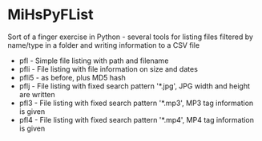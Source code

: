 # MiHsPyFList
Sort of a finger exercise in Python - several tools for listing files filtered by name/type in a folder and writing information to a CSV file
* pfl - Simple file listing with path and filename
* pfli - File listing with file information on size and dates
* pfli5 - as before, plus MD5 hash
* pflj - File listing with fixed search pattern '*.jpg', JPG width and height are written
* pfl3 - File listing with fixed search pattern '*.mp3', MP3 tag information is given
* pfl4 - File listing with fixed search pattern '*.mp4', MP4 tag information is given
